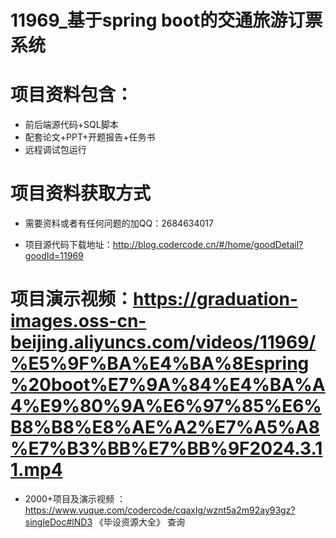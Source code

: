 
 #  11969_基于spring boot的交通旅游订票系统
 
 #  项目资料包含：
 *  前后端源代码+SQL脚本
 *  配套论文+PPT+开题报告+任务书
 *  远程调试包运行

 #  项目资料获取方式
 *  需要资料或者有任何问题的加QQ：2684634017

 *  项目源代码下载地址：http://blog.codercode.cn/#/home/goodDetail?goodId=11969
   
 #  项目演示视频：https://graduation-images.oss-cn-beijing.aliyuncs.com/videos/11969/%E5%9F%BA%E4%BA%8Espring%20boot%E7%9A%84%E4%BA%A4%E9%80%9A%E6%97%85%E6%B8%B8%E8%AE%A2%E7%A5%A8%E7%B3%BB%E7%BB%9F2024.3.11.mp4
          
 *  2000+项目及演示视频 ：https://www.yuque.com/codercode/cqaxlg/wznt5a2m92ay93gz?singleDoc#lND3 《毕设资源大全》
   查询

